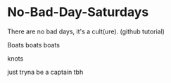 # No-Bad-Day-Saturdays
There are no bad days, it's a cult(ure). (github tutorial)


Boats boats boats


knots 


just tryna be a captain tbh
